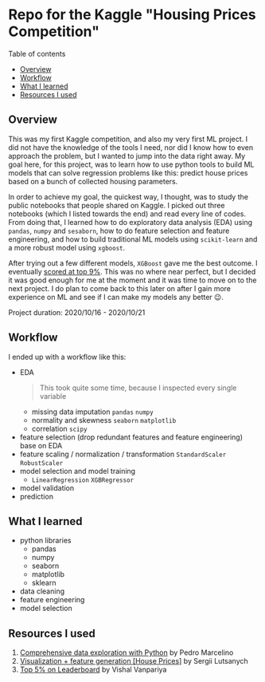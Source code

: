 # Repo for the Kaggle "Housing Prices Competition"

Table of contents
- [Overview](#1)
- [Workflow](#2)
- [What I learned](#3)
- [Resources I used](#4)


## Overview <a id="1"></a>
This was my first Kaggle competition, and also my very first ML project. I did not have the knowledge of the tools I need, nor did I know how to even approach the problem, but I wanted to jump into the data right away. My goal here, for this project, was to learn how to use python tools to build ML models that can solve regression problems like this: predict house prices based on a bunch of collected housing parameters.

In order to achieve my goal, the quickest way, I thought, was to study the public notebooks that people shared on Kaggle. I picked out three notebooks (which I listed towards the end) and read every line of codes. From doing that, I learned how to do exploratory data analysis (EDA) using `pandas`, `numpy` and `sesaborn`, how to do feature selection and feature engineering, and how to build traditional ML models using `scikit-learn` and a more robust model using `xgboost`.

After trying out a few different models, `XGBoost` gave me the best outcome. I eventually [scored at top 9%](https://www.kaggle.com/zhangyang2020/competitions). This was no where near perfect, but I decided it was good enough for me at the moment and it was time to move on to the next project. I do plan to come back to this later on after I gain more experience on ML and see if I can make my models any better :wink:.

Project duration: 2020/10/16 - 2020/10/21

## Workflow <a id="2"></a>
I ended up with a workflow like this:
  - EDA
    > This took quite some time, because I inspected every single variable
    - missing data imputation `pandas` `numpy`
    - normality and skewness `seaborn` `matplotlib`
    - correlation `scipy`
  - feature selection (drop redundant features and feature engineering) base on EDA
  - feature scaling / normalization / transformation `StandardScaler` `RobustScaler`
  - model selection and model training
    - `LinearRegression` `XGBRegressor`
  - model validation
  - prediction

## What I learned <a id="3"></a>
  - python libraries
    - pandas
    - numpy
    - seaborn
    - matplotlib
    - sklearn
  - data cleaning
  - feature engineering
  - model selection
  
## Resources I used <a id="4"></a>

1. [Comprehensive data exploration with Python](https://www.kaggle.com/pmarcelino/comprehensive-data-exploration-with-python) by Pedro Marcelino
2. [Visualization + feature generation [House Prices]](https://www.kaggle.com/drsergio/visualization-feature-generation-house-prices) by Sergii Lutsanych
3. [Top 5% on Leaderboard](https://www.kaggle.com/vishalvanpariya/top-5-on-leaderboard) by Vishal Vanpariya

